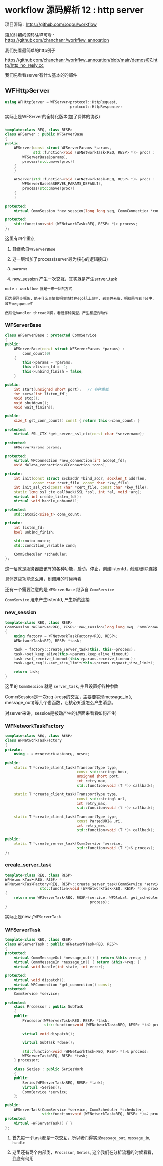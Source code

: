 # workflow 源码解析 12 : http server

项目源码 : https://github.com/sogou/workflow

更加详细的源码注释可看 : https://github.com/chanchann/workflow_annotation

我们先看最简单的http例子

https://github.com/chanchann/workflow_annotation/blob/main/demos/07_http/http_no_reply.cc

我们先看看server有什么基本的的部件

## WFHttpServer

```cpp
using WFHttpServer = WFServer<protocol::HttpRequest,
							  protocol::HttpResponse>;
```

实际上是WFServer的全特化版本(加了具体的协议)

```cpp

template<class REQ, class RESP>
class WFServer : public WFServerBase
{
public:
	WFServer(const struct WFServerParams *params,
			 std::function<void (WFNetworkTask<REQ, RESP> *)> proc) :
		WFServerBase(params),
		process(std::move(proc))
	{
	}

	WFServer(std::function<void (WFNetworkTask<REQ, RESP> *)> proc) :
		WFServerBase(&SERVER_PARAMS_DEFAULT),
		process(std::move(proc))
	{
	}

protected:
	virtual CommSession *new_session(long long seq, CommConnection *conn);

protected:
	std::function<void (WFNetworkTask<REQ, RESP> *)> process;
};
```

这里有四个重点

1. 其继承自`WFServerBase`

2. 这一层增加了process(server最为核心的逻辑接口)

3. params

4. new_session 产生一次交互，其实就是产生server_task

```
note : workflow 就是一来一回的方式

因为是异步框架，他干什么事情都把事情挂在epoll上监听，到事件来临，把结果写到res中，放到msgqueue中

然后让handler thread消费，看是哪种类型，产生相应的动作
```

### WFServerBase

```cpp
class WFServerBase : protected CommService
{
public:
	WFServerBase(const struct WFServerParams *params) :
		conn_count(0)
	{
		this->params = *params;
		this->listen_fd = -1;
		this->unbind_finish = false;
	}

public:
	int start(unsigned short port);   // 各种重载
	int serve(int listen_fd);
	void stop();
	void shutdown();
	void wait_finish();

public:
	size_t get_conn_count() const { return this->conn_count; }

protected:
	virtual SSL_CTX *get_server_ssl_ctx(const char *servername);

protected:
	WFServerParams params;

protected:
	virtual WFConnection *new_connection(int accept_fd);
	void delete_connection(WFConnection *conn);

private:
	int init(const struct sockaddr *bind_addr, socklen_t addrlen,
			 const char *cert_file, const char *key_file);
	int init_ssl_ctx(const char *cert_file, const char *key_file);
	static long ssl_ctx_callback(SSL *ssl, int *al, void *arg);
	virtual int create_listen_fd();
	virtual void handle_unbound();

protected:
	std::atomic<size_t> conn_count;

private:
	int listen_fd;
	bool unbind_finish;

	std::mutex mutex;
	std::condition_variable cond;

	CommScheduler *scheduler;
};
```

这一层就是服务器应该有的各种功能，启动，停止，创建listenfd，创建/删除连接

具体这些功能怎么用，到调用的时候再看

还有一个需要注意的是 `WFServerBase` 继承自 `CommService`

`CommService`  用来产生listenfd, 产生新的连接

### new_session

```cpp
template<class REQ, class RESP>
CommSession *WFServer<REQ, RESP>::new_session(long long seq, CommConnection *conn)
{
	using factory = WFNetworkTaskFactory<REQ, RESP>;
	WFNetworkTask<REQ, RESP> *task;

	task = factory::create_server_task(this, this->process);
	task->set_keep_alive(this->params.keep_alive_timeout);
	task->set_receive_timeout(this->params.receive_timeout);
	task->get_req()->set_size_limit(this->params.request_size_limit);

	return task;
}
```

这里的 `CommSession` 就是 `server_task`, 并且设置好各种参数

CommSession是一次req->resp的交互，主要要实现message_in(), message_out()等几个虚函数，让核心知道怎么产生消息。

对server来讲，session是被动产生的(后面来看看如何产生)

### WFNetworkTaskFactory

```cpp
template<class REQ, class RESP>
class WFNetworkTaskFactory
{
private:
	using T = WFNetworkTask<REQ, RESP>;

public:
	static T *create_client_task(TransportType type,
								 const std::string& host,
								 unsigned short port,
								 int retry_max,
								 std::function<void (T *)> callback);

	static T *create_client_task(TransportType type,
								 const std::string& url,
								 int retry_max,
								 std::function<void (T *)> callback);

	static T *create_client_task(TransportType type,
								 const ParsedURI& uri,
								 int retry_max,
								 std::function<void (T *)> callback);

public:
	static T *create_server_task(CommService *service,
								 std::function<void (T *)>& process);
};
```

### create_server_task

```cpp
template<class REQ, class RESP>
WFNetworkTask<REQ, RESP> *
WFNetworkTaskFactory<REQ, RESP>::create_server_task(CommService *service,
				std::function<void (WFNetworkTask<REQ, RESP> *)>& process)
{
	return new WFServerTask<REQ, RESP>(service, WFGlobal::get_scheduler(),
									   process);
}
```

实际上是new了`WFServerTask`

### WFServerTask

```cpp
template<class REQ, class RESP>
class WFServerTask : public WFNetworkTask<REQ, RESP>
{
protected:
	virtual CommMessageOut *message_out() { return &this->resp; }
	virtual CommMessageIn *message_in() { return &this->req; }
	virtual void handle(int state, int error);

protected:
	virtual void dispatch();
	virtual WFConnection *get_connection() const;
protected:
	CommService *service;

protected:
	class Processor : public SubTask
	{
	public:
		Processor(WFServerTask<REQ, RESP> *task,
				  std::function<void (WFNetworkTask<REQ, RESP> *)>& proc);

		virtual void dispatch();

		virtual SubTask *done();

		std::function<void (WFNetworkTask<REQ, RESP> *)>& process;
		WFServerTask<REQ, RESP> *task;
	} processor;

	class Series : public SeriesWork
	{
	public:
		Series(WFServerTask<REQ, RESP> *task);
		virtual ~Series();
		CommService *service;
	};

public:
	WFServerTask(CommService *service, CommScheduler *scheduler,
				 std::function<void (WFNetworkTask<REQ, RESP> *)>& proc);
protected:
	virtual ~WFServerTask() { }
};
```

1. 首先每一个task都是一次交互，所以我们得实现`message_out`, `message_in`, `handle`

2. 这里还有两个内部类，`Processor`, `Series`, 这个我们在分析流程的时候看看，到底有何用

